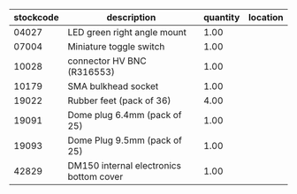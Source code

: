 |stockcode|description|quantity|location|
|---------|-----------|--------|--------|
|04027|LED green right angle mount|1.00||
|07004|Miniature toggle switch|1.00||
|10028|connector HV BNC (R316553)|1.00||
|10179|SMA bulkhead socket|1.00||
|19022|Rubber feet (pack of 36)|4.00||
|19091|Dome plug 6.4mm (pack of 25)|1.00||
|19093|Dome Plug 9.5mm (pack of 25)|1.00||
|42829|DM150 internal electronics bottom cover|1.00||
